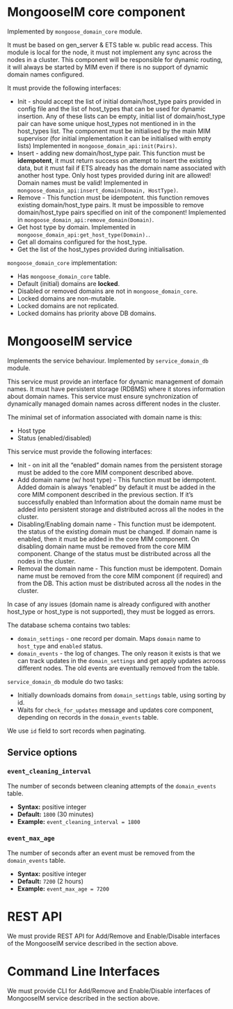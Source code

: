 # MongooseIM core component

Implemented by `mongoose_domain_core` module.

It must be based on gen\_server & ETS table w. public read access.
This module is local for the node, it must not implement any sync across the
nodes in a cluster.
This component will be responsible for dynamic routing, it will always be
started by MIM even if there is no support of dynamic domain names configured.

It must provide the following interfaces:
- Init - should accept the list of initial domain/host\_type pairs provided in
  config file and the list of host\_types that can be used for dynamic insertion.
  Any of these lists can be empty, initial list of domain/host\_type pair can
  have some unique host\_types not mentioned in in the host\_types list.
  The component must be initialised by the main MIM supervisor
  (for initial implementation it can be initialised with empty lists)
  Implemented in `mongoose_domain_api:init(Pairs)`.
- Insert - adding new domain/host\_type pair.
  This function must be **idempotent**, it must return success on attempt to
  insert the existing data, but it must fail if ETS already has the domain
  name associated with another host type.
  Only host types provided during init are allowed! Domain names must be valid!
  Implemented in `mongoose_domain_api:insert_domain(Domain, HostType)`.
- Remove - This function must be idempotent. this function removes existing
  domain/host\_type pairs.
  It must be impossible to remove domain/host\_type pairs specified on init
  of the component!
  Implemented in `mongoose_domain_api:remove_domain(Domain)`.
- Get host type by domain.
  Implemented in `mongoose_domain_api:get_host_type(Domain).`.
- Get all domains configured for the host\_type.
- Get the list of the host\_types provided during initialisation.

`mongoose_domain_core` implementation:

- Has `mongoose_domain_core` table.
- Default (initial) domains are **locked**.
- Disabled or removed domains are not in `mongoose_domain_core`.
- Locked domains are non-mutable.
- Locked domains are not replicated.
- Locked domains has priority above DB domains.

# MongooseIM service

Implements the service behaviour.
Implemented by `service_domain_db` module.

This service must provide an interface for dynamic management of domain names.
It must have persistent storage (RDBMS) where it stores information about domain names.
This service must ensure synchronization of dynamically managed domain names
across different nodes in the cluster.

The minimal set of information associated with domain name is this:

- Host type
- Status (enabled/disabled)

This service must provide the following interfaces:

- Init - on init all the “enabled” domain names from the persistent storage
  must be added to the core MIM component described above.
- Add domain name (w/ host type) - This function must be idempotent.
  Added domain is always “enabled” by default it must be added in the core MIM
  component described in the previous section.
  If it’s successfully enabled than Information about the domain name must be
  added into persistent storage and distributed across all the nodes in the cluster.
- Disabling/Enabling domain name - This function must be idempotent. the status
  of the existing domain must be changed.
  If domain name is enabled, then it must be added in the core MIM component.
  On disabling domain name must be removed from the core MIM component.
  Change of the status must be distributed across all the nodes in the cluster.
- Removal the domain name - This function must be idempotent.
  Domain name must be removed from the core MIM component (if required) and from the DB.
  This action must be distributed across all the nodes in the cluster.

In case of any issues (domain name is already configured with another
host\_type or host\_type is not supported), they must be logged as errors.

The database schema contains two tables:

- `domain_settings` - one record per domain. Maps `domain` name to `host_type` and `enabled` status.
- `domain_events` - the log of changes. The only reason it exists is that
  we can track updates in the `domain_settings` and get apply updates acrooss different nodes.
  The old events are eventually removed from the table.

`service_domain_db` module do two tasks:

- Initially downloads domains from `domain_settings` table, using sorting by id.
- Waits for `check_for_updates` message and updates core component, depending
  on records in the `domain_events` table.

We use `id` field to sort records when paginating.

## Service options

### `event_cleaning_interval`

The number of seconds between cleaning attempts of the `domain_events` table.

* **Syntax:** positive integer
* **Default:** `1800` (30 minutes)
* **Example:** `event_cleaning_interval = 1800`

### `event_max_age`

The number of seconds after an event must be removed from the `domain_events` table.

* **Syntax:** positive integer
* **Default:** `7200` (2 hours)
* **Example:** `event_max_age = 7200`

# REST API

We must provide REST API for Add/Remove and Enable/Disable interfaces of the
MongooseIM service described in the section above.

# Command Line Interfaces
 
We must provide CLI for Add/Remove and Enable/Disable interfaces of MongooseIM
service described in the section above.
